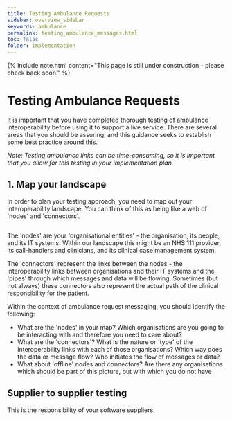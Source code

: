 ```yaml
---
title: Testing Ambulance Requests
sidebar: overview_sidebar
keywords: ambulance
permalink: testing_ambulance_messages.html
toc: false
folder: implementation
---
```

{% include note.html content="This page is still under construction - please check back soon." %}

# Testing Ambulance Requests

It is important that you have completed thorough testing of ambulance interoperability before using it to support a live service. There are several areas that you should be assuring, and this guidance seeks to establish some best practice around this.

*Note: Testing ambulance links can be time-consuming, so it is important that you allow for this testing in your implementation plan.*  

## 1. Map your landscape

In order to plan your testing approach, you need to map out your interoperability landscape. You can think of this as being like a web of 'nodes' and 'connectors'.  

<image of nodes and connectors>  

The 'nodes' are your 'organisational entities' - the organisation, its people, and its IT systems. Within our landscape this might be an NHS 111 provider, its call-handlers and clinicians, and its clinical case management system.  

The 'connectors' represent the  links between the nodes - the interoperability links between organisations and their IT systems and the 'pipes' through which messages and data will be flowing. Sometimes (but not always) these connectors also represent the actual path of the clinical responsibility for the patient.  

Within the context of ambulance request messaging, you should identify the following:

* What are the 'nodes' in your map? Which organisations are you going to be interacting with and therefore you need to care about?
* What are the 'connectors'? What is the nature or 'type' of the interoperability links with each of those organisations? Which way does the data or message flow? Who initiates the flow of messages or data?
* What about 'offline' nodes and connectors? Are there any organisations which should be part of this picture, but with which you do not have

## Supplier to supplier testing

This is the responsibility of your software suppliers.
